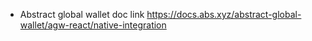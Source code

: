 - Abstract global wallet doc link <https://docs.abs.xyz/abstract-global-wallet/agw-react/native-integration>
